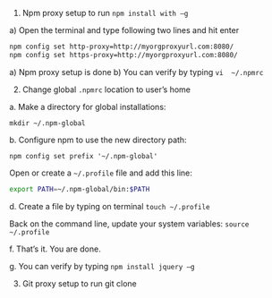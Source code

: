 1) Npm proxy setup to run `npm install with –g`
 
a) Open the terminal and type following two lines and hit enter
```sh
npm config set http-proxy=http://myorgproxyurl.com:8080/
npm config set https-proxy=http://myorgproxyurl.com:8080/
```
 
a) Npm proxy setup is done
b) You can verify by typing `vi  ~/.npmrc`
 
2) Change global `.npmrc` location to user’s home
 
a. Make a directory for global installations:
```
mkdir ~/.npm-global
```
 
b. Configure npm to use the new directory path:
```
npm config set prefix '~/.npm-global'
```
 
Open or create a `~/.profile` file and add this line:
```sh
export PATH=~/.npm-global/bin:$PATH
```
 
d. Create a file by typing on terminal `touch ~/.profile`
 
Back on the command line, update your system variables: `source ~/.profile`
 
f. That’s it. You are done.
 
g. You can verify by typing `npm install jquery –g`
 
 
3. Git proxy setup to run git clone
 